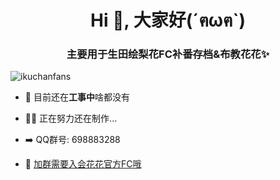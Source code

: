 <h1 align="center">Hi 👋, 大家好(´ฅωฅ`)</h1>
<h3 align="center">主要用于生田绘梨花FC补番存档&布教花花✨</h3>
<p align="left"> <img src="https://komarev.com/ghpvc/?username=ikuchanfans&label=Profile%20views&color=0e75b6&style=flat" alt="ikuchanfans" /> </p>


- 🚧 目前还在**工事中**啥都没有

- 👨‍💻 正在努力还在制作...

- ➡️ QQ群号: 698883288

- 💛 [加群需要入会花花官方FC哦](https://erikaikuta.jp/s/m12/?ima=2831)
